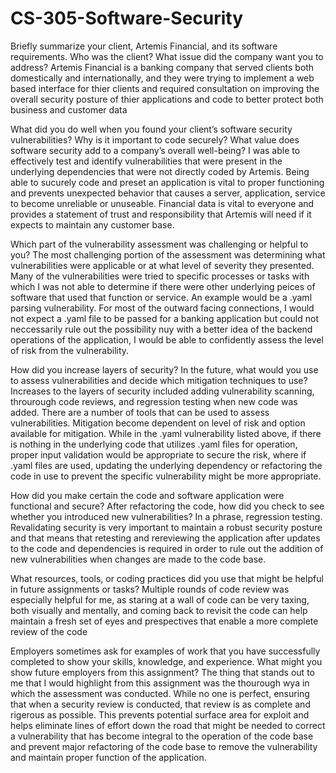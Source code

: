 # CS-305-Software-Security
Briefly summarize your client, Artemis Financial, and its software requirements. Who was the client? What issue did the company want you to address?
Artemis Financial is a banking company that served clients both domestically and internationally, and they were trying to implement a web based interface for thier clients and required
consultation on improving the overall security posture of thier applications and code to better protect both business and customer data

What did you do well when you found your client’s software security vulnerabilities? Why is it important to code securely? What value does software security add to a company’s overall well-being?
I was able to effectively test and identify vulnerabilities that were present in the underlying dependencies that were not directly coded by Artemis. Being able to sucurely code and preset an 
application is vital to proper functioning and prevents unexpected behavior that causes a server, application, service to become unreliable or unuseable. Financial data is vital to everyone and 
provides a statement of trust and responsibility that Artemis will need if it expects to maintain any customer base.

Which part of the vulnerability assessment was challenging or helpful to you?
The most challenging portion of the assessment was determining what vulnerabilities were applicable or at what level of severity they presented. Many of the vulnerabilities were tried to specific
processes or tasks with which I was not able to determine if there were other underlying peices of software that used that function or service. An example would be a .yaml parsing vulnerability. For
most of the outward facing connections, I would not expect a .yaml file to be passed for a banking application but could not neccessarily rule out the possibility nuy with a better idea of the
backend operations of the application, I would be able to confidently assess the level of risk from the vulnerability.

How did you increase layers of security? In the future, what would you use to assess vulnerabilities and decide which mitigation techniques to use?
Increases to the layers of security included adding vulnerability scanning, throurough code reviews, and regression testing when new code was added. There are a number of tools that can be used to 
assess vulnerabilities. Mitigation become dependent on level of risk and option available for mitigation. While in the .yaml vulnerability listed above, if there is nothing in the underlying code
that utilizes .yaml files for operation, proper input validation would be appropriate to secure the risk, where if .yaml files are used, updating the underlying dependency or refactoring the code in
use to prevent the specific vulnerability might be more appropriate.

How did you make certain the code and software application were functional and secure? After refactoring the code, how did you check to see whether you introduced new vulnerabilities?
In a phrase, regression testing. Revalidating security is very important to maintain a robust security posture and that means that retesting and rereviewing the application after updates to the code 
and dependencies is required in order to rule out the addition of new vulnerabilities when changes are made to the code base.

What resources, tools, or coding practices did you use that might be helpful in future assignments or tasks?
Multiple rounds of code review was especially helpful for me, as staring at a wall of code can be very taxing, both visually and mentally, and coming back to revisit the code can help maintain a 
fresh set of eyes and prespectives that enable a more complete review of the code

Employers sometimes ask for examples of work that you have successfully completed to show your skills, knowledge, and experience. What might you show future employers from this assignment?
The thing that stands out to me that I would highlight from this assignment was the thourough wya in which the assessment was conducted. While no one is perfect, ensuring that when a security 
review is conducted, that review is as complete and rigerous as possible. This prevents potential surface area for exploit and helps eliminate lines of effort down the road that might be needed to 
correct a vulnerability that has become integral to the operation of the code base and prevent major refactoring of the code base to remove the vulnerability and maintain proper function of the 
application.
